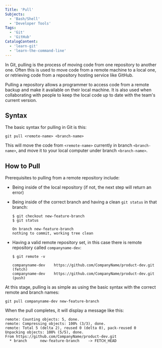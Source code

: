 ```yaml
---
Title: 'Pull'
Subjects:
  - 'Bash/Shell'
  - 'Developer Tools'
Tags:
  - 'Git'
  - 'GitHub'
CatalogContent:
  - 'learn-git'
  - 'learn-the-command-line'
---
```


In Git, pulling is the process of moving code from one repository to another one. Often this is used to move code from a remote machine to a local one, or retrieving code from a repository hosting service like GitHub.

Pulling a repository allows a programmer to access code from a remote backup and make it available on their local machine. It is also used when collaborating with people to keep the local code up to date with the team's current version.

## Syntax

The basic syntax for pulling in Git is this:

```shell
git pull <remote-name> <branch-name>
```

This will move the code from `<remote-name>` currently in branch `<branch-name>`, and move it to your local computer under branch `<branch-name>`.

## How to Pull

Prerequisites to pulling from a remote repository include:

- Being inside of the local repository (if not, the next step will return an error)
- Being inside of the correct branch and having a clean `git status` in that branch:

  ```shell
  $ git checkout new-feature-branch
  $ git status

  On branch new-feature-branch
  nothing to commit, working tree clean
  ```

- Having a valid remote repository set, in this case there is remote repository called `companyname-dev`:

  ```shell
  $ git remote -v

  companyname-dev    https://github.com/CompanyName/product-dev.git (fetch)
  companyname-dev    https://github.com/CompanyName/product-dev.git (push)
  ```

At this stage, pulling is as simple as using the basic syntax with the correct remote and branch names:

```shell
git pull companyname-dev new-feature-branch
```

When the pull completes, it will display a message like this:

```shell
remote: Counting objects: 5, done.
remote: Compressing objects: 100% (3/3), done.
remote: Total 5 (delta 2), reused 0 (delta 0), pack-reused 0
Unpacking objects: 100% (5/5), done.
From https://github.com/CompanyName/product-dev.git
  * branch      new-feature-branch    -> FETCH_HEAD
```
